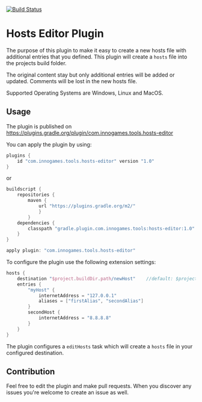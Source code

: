 [![Build Status](https://travis-ci.org/innogames/hosts-editor.svg?branch=master)](https://travis-ci.org/innogames/hosts-editor)

# Hosts Editor Plugin

The purpose of this plugin to make it easy to create a new hosts file with additional entries that you defined. 
This plugin will create a `hosts` file into the projects build folder. 

The original content stay but only additional entries will be added or updated. Comments will be lost in the new hosts file.

Supported Operating Systems are Windows, Linux and MacOS.

## Usage

The plugin is published on https://plugins.gradle.org/plugin/com.innogames.tools.hosts-editor

You can apply the plugin by using:

```groovy
plugins {
    id "com.innogames.tools.hosts-editor" version "1.0"
}
```
or
```groovy
buildscript {
    repositories {
        maven {
            url "https://plugins.gradle.org/m2/"
            }
        }
    dependencies {
        classpath "gradle.plugin.com.innogames.tools:hosts-editor:1.0"
    }
}

apply plugin: "com.innogames.tools.hosts-editor"
```

To configure the plugin use the following extension settings:

```groovy
hosts {
    destination "$project.buildDir.path/newHost"	//default: $project.buildDir.path/hosts
    entries {
        "myHost" {
            internetAddress = "127.0.0.1"
            aliases = ["firstAlias", "secondAlias"]
        }
        secondHost {
            internetAddress = "8.8.8.8"
        }
    }
}
```

The plugin configures a `editHosts` task which will create a `hosts` file in your configured destination.

## Contribution

Feel free to edit the plugin and make pull requests. When you discover any issues you're welcome to create an issue as well.
